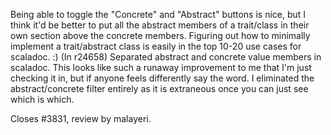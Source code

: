 Being able to toggle the "Concrete" and "Abstract" buttons is nice, but I think it'd be better to put all the abstract members of a trait/class in their own section above the concrete members.  Figuring out how to minimally implement a trait/abstract class is easily in the top 10-20 use cases for scaladoc. :)
(In r24658) Separated abstract and concrete value members in scaladoc.
This looks like such a runaway improvement to me that I'm just
checking it in, but if anyone feels differently say the word.
I eliminated the abstract/concrete filter entirely as it is
extraneous once you can just see which is which.

Closes #3831, review by malayeri.

